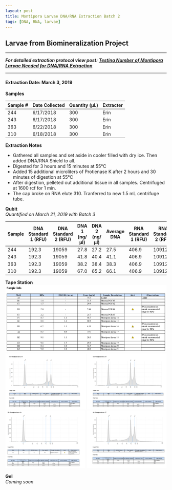 ```yaml
---
layout: post
title: Montipora Larvae DNA/RNA Extraction Batch 2
tags: [DNA, RNA, larvae]
---
```


## Larvae from Biomineralization Project

--- 
***For detailed extraction protocol view post: [Testing Number of Montipora Larvae Needed for DNA/RNA Extraction](https://meschedl.github.io/MESPutnam_Open_Lab_Notebook/Montipora-Larvae-DNA-RNA-Test/)***

---


#### Extraction Date: March 3, 2019
**Samples**

|Sample #|Date Collected|Quantity (µL)|Extracter|
|-----|-------|------|------|
|244|6/17/2018|300|Erin|
|243|6/17/2018|300|Erin|
|363|6/22/2018|300|Erin|
|310|6/18/2018|300|Erin|

**Extraction Notes**
- Gathered all samples and set aside in cooler filled with dry ice. Then added DNA/RNA Shield to all.
- Digested for 3 hours and 15 minutes at 55°C
- Added 15 additional microliters of Protienase K after 2 hours and 30 minutes of digestion at 55°C
- After digestion, pelleted out additional tissue in all samples. Centrifuged at 1600 rcf for 1 min.
- The cap broke on RNA elute 310. Tranferred to new 1.5 mL centrifuge tube.

**Qubit**  
*Quantified on March 21, 2019 with Batch 3*

|Sample|DNA Standard 1 (RFU)|DNA Standard 2 (RFU)|DNA 1 (ng/µl)|DNA 2 (ng/µl)|Average DNA| RNA Standard 1 (RFU)| RNA Standard 2 (RFU)| RNA 1 (ng/µl)|RNA 2 (ng/ul)|Average RNA|
|------|----------|----------|-------------|-------------|-------------|-------------|----|----|----|----|
|244|192.3|19059|27.8|27.2|27.5|406.9|10912|110.0|109.0|109.5|
|243|192.3|19059|41.8|40.4|41.1|406.9|10912|105.0|105.0|105.0|
|363|192.3|19059|38.2|38.4|38.3|406.9|10912|244.0|242.0|243.0|
|310|192.3|19059|67.0|65.2|66.1|406.9|10912|85.4|86.0|85.7|

**Tape Station**  
![TS-batch-2-3-sample-info.png](https://raw.githubusercontent.com/echille/E.-Chille-Open-Lab-Notebook/master/images/TS-batch-2-3-sample-info.png)
![TS-biomin-Ext-Batch-2-14-15.png](https://raw.githubusercontent.com/echille/E.-Chille-Open-Lab-Notebook/master/images/TS-biomin-Ext-Batch-2-14-15.png)
![TS-biomin-Ext-Batch-2-16-17.png](https://raw.githubusercontent.com/echille/E.-Chille-Open-Lab-Notebook/master/images/TS-biomin-Ext-Batch-2-16-17.png)

**Gel**  
*Coming soon*

